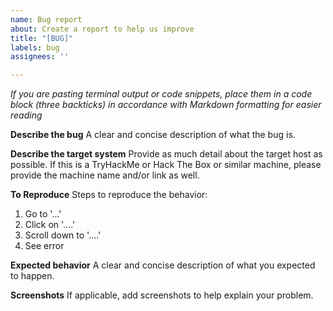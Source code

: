 ```yaml
---
name: Bug report
about: Create a report to help us improve
title: "[BUG]"
labels: bug
assignees: ''

---
```


_If you are pasting terminal output or code snippets, place them in a code block (three backticks) in accordance with Markdown formatting for easier reading_

**Describe the bug**
A clear and concise description of what the bug is.

**Describe the target system**
Provide as much detail about the target host as possible. If this is a TryHackMe or Hack The Box or similar machine, please provide the machine name and/or link as well.

**To Reproduce**
Steps to reproduce the behavior:
1. Go to '...'
2. Click on '....'
3. Scroll down to '....'
4. See error

**Expected behavior**
A clear and concise description of what you expected to happen.

**Screenshots**
If applicable, add screenshots to help explain your problem.
